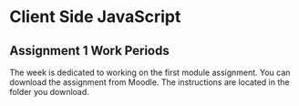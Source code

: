 # Client Side JavaScript

## Assignment 1 Work Periods
The week is dedicated to working on the first module assignment. You can download the assignment from Moodle. The instructions are located in the folder you download.
 
